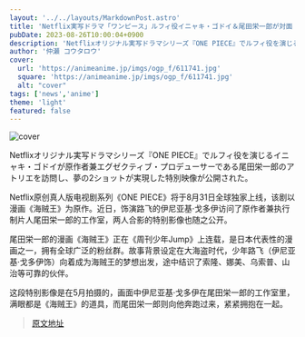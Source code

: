 ```yaml
---
layout: '../../layouts/MarkdownPost.astro'
title: 'Netflix実写ドラマ「ワンピース」ルフィ役イニャキ・ゴドイ＆尾田栄一郎が対面！特別映像が公開'
pubDate: 2023-08-26T10:00:04+0900
description: 'Netflixオリジナル実写ドラマシリーズ『ONE PIECE』でルフィ役を演じるイニャキ・ゴドイが原作者兼エグゼクティブ・プロデューサーである尾田栄一郎のアトリエを訪問し、夢の2ショットが実現した特別映像が公開された。'
author: '仲瀬 コウタロウ'
cover:
  url: 'https://animeanime.jp/imgs/ogp_f/611741.jpg'
  square: 'https://animeanime.jp/imgs/ogp_f/611741.jpg'
  alt: "cover"
tags: ['news','anime']
theme: 'light'
featured: false
---
```

![cover](https://animeanime.jp/imgs/ogp_f/611741.jpg) 

Netflixオリジナル実写ドラマシリーズ『ONE PIECE』でルフィ役を演じるイニャキ・ゴドイが原作者兼エグゼクティブ・プロデューサーである尾田栄一郎のアトリエを訪問し、夢の2ショットが実現した特別映像が公開された。

Netflix原创真人版电视剧系列《ONE PIECE》将于8月31日全球独家上线，该剧以漫画《海贼王》为原作。近日，饰演路飞的伊尼亚基·戈多伊访问了原作者兼执行制片人尾田栄一郎的工作室，两人合影的特别影像也随之公开。

尾田栄一郎的漫画《海贼王》正在《周刊少年Jump》上连载，是日本代表性的漫画之一，拥有全球广泛的粉丝群。故事背景设定在大海盗时代，少年路飞（伊尼亚基·戈多伊饰）向着成为海贼王的梦想出发，途中结识了索隆、娜美、乌索普、山治等可靠的伙伴。

这段特别影像是在5月拍摄的，画面中伊尼亚基·戈多伊在尾田栄一郎的工作室里，满眼都是《海贼王》的道具，而尾田栄一郎则向他奔跑过来，紧紧拥抱在一起。

>[原文地址](https://animeanime.jp/article/2023/08/26/79519.html)  